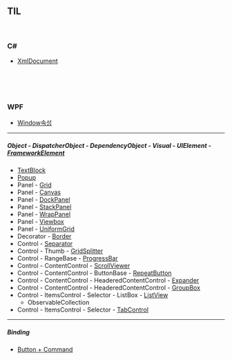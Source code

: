 ## TIL

<br/>

### C#
- [XmlDocument](https://github.com/BuMinKyoo/TIL/tree/main/C%23/XmlDocument)

<br/><br/><br/>

### WPF

- [Window속성](https://github.com/BuMinKyoo/TIL/tree/main/WPF/Window%EC%86%8D%EC%84%B1)

***

##### Object - DispatcherObject - DependencyObject - Visual - UIElement - [FrameworkElement](https://github.com/BuMinKyoo/TIL/tree/main/WPF/FrameworkElement)
- [TextBlock](https://github.com/BuMinKyoo/TIL/tree/main/WPF/TextBlock)
- [Popup](https://github.com/BuMinKyoo/TIL/tree/main/WPF/Popup)
- Panel - [Grid](https://github.com/BuMinKyoo/TIL/tree/main/WPF/Grid)
- Panel - [Canvas](https://github.com/BuMinKyoo/TIL/tree/main/WPF/Canvas)
- Panel - [DockPanel](https://github.com/BuMinKyoo/TIL/tree/main/WPF/DockPanel)
- Panel - [StackPanel](https://github.com/BuMinKyoo/TIL/tree/main/WPF/StackPanel)
- Panel - [WrapPanel](https://github.com/BuMinKyoo/TIL/tree/main/WPF/WrapPanel)
- Panel - [Viewbox](https://github.com/BuMinKyoo/TIL/tree/main/WPF/Viewbox)
- Panel - [UniformGrid](https://github.com/BuMinKyoo/TIL/tree/main/WPF/UniformGrid)
- Decorator - [Border](https://github.com/BuMinKyoo/TIL/tree/main/WPF/Border)
- Control - [Separator](https://github.com/BuMinKyoo/TIL/tree/main/WPF/Separator)
- Control - Thumb - [GridSplitter](https://github.com/BuMinKyoo/TIL/tree/main/WPF/GridSplitter)
- Control - RangeBase - [ProgressBar](https://github.com/BuMinKyoo/TIL/tree/main/WPF/ProgressBar)
- Control - ContentControl - [ScrollViewer](https://github.com/BuMinKyoo/TIL/tree/main/WPF/ScrollViewer)
- Control - ContentControl - ButtonBase - [RepeatButton](https://github.com/BuMinKyoo/TIL/tree/main/WPF/RepeatButton)
- Control - ContentControl - HeaderedContentControl - [Expander](https://github.com/BuMinKyoo/TIL/tree/main/WPF/Expander)
- Control - ContentControl - HeaderedContentControl - [GroupBox](https://github.com/BuMinKyoo/TIL/tree/main/WPF/GroupBox)
- Control - ItemsControl - Selector - ListBox - [ListView](https://github.com/BuMinKyoo/TIL/tree/main/WPF/ListView)
  - ObservableCollection
- Control - ItemsControl - Selector - [TabControl](https://github.com/BuMinKyoo/TIL/tree/main/WPF/TabControl)

***

##### Binding
- [Button + Command](https://github.com/BuMinKyoo/TIL/tree/main/WPF/Button%20%2B%20Command)
